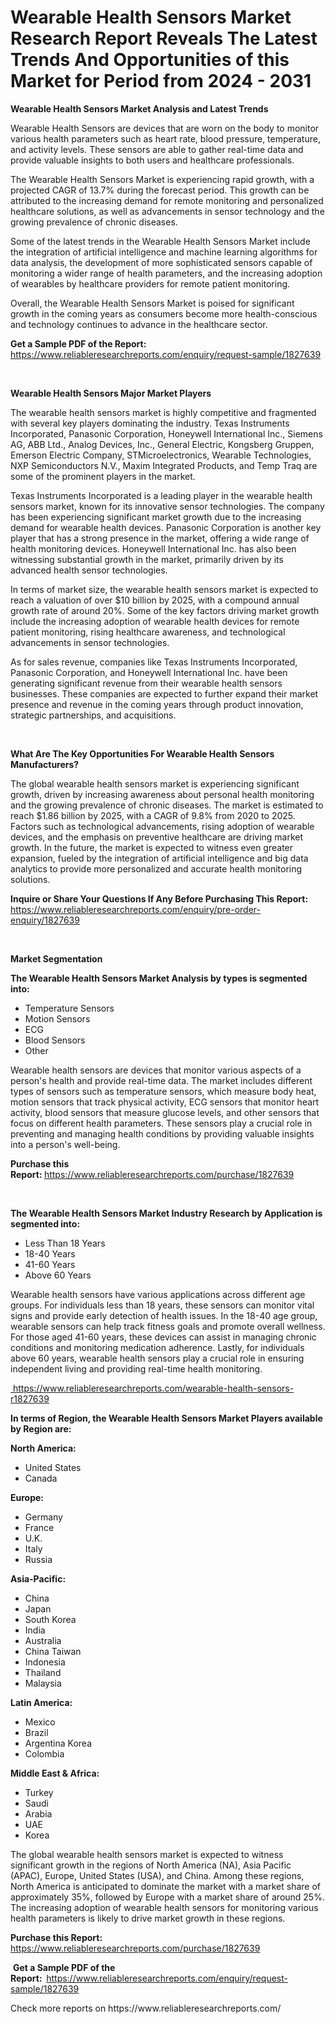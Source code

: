 <p><h1>Wearable Health Sensors Market Research Report Reveals The Latest Trends And Opportunities of this Market for Period from 2024 - 2031</h1></p><p><strong>Wearable Health Sensors Market Analysis and Latest Trends</strong></p>
<p><p>Wearable Health Sensors are devices that are worn on the body to monitor various health parameters such as heart rate, blood pressure, temperature, and activity levels. These sensors are able to gather real-time data and provide valuable insights to both users and healthcare professionals.</p><p>The Wearable Health Sensors Market is experiencing rapid growth, with a projected CAGR of 13.7% during the forecast period. This growth can be attributed to the increasing demand for remote monitoring and personalized healthcare solutions, as well as advancements in sensor technology and the growing prevalence of chronic diseases.</p><p>Some of the latest trends in the Wearable Health Sensors Market include the integration of artificial intelligence and machine learning algorithms for data analysis, the development of more sophisticated sensors capable of monitoring a wider range of health parameters, and the increasing adoption of wearables by healthcare providers for remote patient monitoring.</p><p>Overall, the Wearable Health Sensors Market is poised for significant growth in the coming years as consumers become more health-conscious and technology continues to advance in the healthcare sector.</p></p>
<p><strong>Get a Sample PDF of the Report:&nbsp;</strong> <a href="https://www.reliableresearchreports.com/enquiry/request-sample/1827639">https://www.reliableresearchreports.com/enquiry/request-sample/1827639</a></p>
<p>&nbsp;</p>
<p><strong>Wearable Health Sensors Major Market Players</strong></p>
<p><p>The wearable health sensors market is highly competitive and fragmented with several key players dominating the industry. Texas Instruments Incorporated, Panasonic Corporation, Honeywell International Inc., Siemens AG, ABB Ltd., Analog Devices, Inc., General Electric, Kongsberg Gruppen, Emerson Electric Company, STMicroelectronics, Wearable Technologies, NXP Semiconductors N.V., Maxim Integrated Products, and Temp Traq are some of the prominent players in the market.</p><p>Texas Instruments Incorporated is a leading player in the wearable health sensors market, known for its innovative sensor technologies. The company has been experiencing significant market growth due to the increasing demand for wearable health devices. Panasonic Corporation is another key player that has a strong presence in the market, offering a wide range of health monitoring devices. Honeywell International Inc. has also been witnessing substantial growth in the market, primarily driven by its advanced health sensor technologies.</p><p>In terms of market size, the wearable health sensors market is expected to reach a valuation of over $10 billion by 2025, with a compound annual growth rate of around 20%. Some of the key factors driving market growth include the increasing adoption of wearable health devices for remote patient monitoring, rising healthcare awareness, and technological advancements in sensor technologies.</p><p>As for sales revenue, companies like Texas Instruments Incorporated, Panasonic Corporation, and Honeywell International Inc. have been generating significant revenue from their wearable health sensors businesses. These companies are expected to further expand their market presence and revenue in the coming years through product innovation, strategic partnerships, and acquisitions.</p></p>
<p>&nbsp;</p>
<p><strong>What Are The Key Opportunities For Wearable Health Sensors Manufacturers?</strong></p>
<p><p>The global wearable health sensors market is experiencing significant growth, driven by increasing awareness about personal health monitoring and the growing prevalence of chronic diseases. The market is estimated to reach $1.86 billion by 2025, with a CAGR of 9.8% from 2020 to 2025. Factors such as technological advancements, rising adoption of wearable devices, and the emphasis on preventive healthcare are driving market growth. In the future, the market is expected to witness even greater expansion, fueled by the integration of artificial intelligence and big data analytics to provide more personalized and accurate health monitoring solutions.</p></p>
<p><strong>Inquire or Share Your Questions If Any Before Purchasing This Report:</strong> <a href="https://www.reliableresearchreports.com/enquiry/pre-order-enquiry/1827639">https://www.reliableresearchreports.com/enquiry/pre-order-enquiry/1827639</a></p>
<p>&nbsp;</p>
<p><strong>Market Segmentation</strong></p>
<p><strong>The Wearable Health Sensors Market Analysis by types is segmented into:</strong></p>
<p><ul><li>Temperature Sensors</li><li>Motion Sensors</li><li>ECG</li><li>Blood Sensors</li><li>Other</li></ul></p>
<p><p>Wearable health sensors are devices that monitor various aspects of a person's health and provide real-time data. The market includes different types of sensors such as temperature sensors, which measure body heat, motion sensors that track physical activity, ECG sensors that monitor heart activity, blood sensors that measure glucose levels, and other sensors that focus on different health parameters. These sensors play a crucial role in preventing and managing health conditions by providing valuable insights into a person's well-being.</p></p>
<p><strong>Purchase this Report:&nbsp;</strong><a href="https://www.reliableresearchreports.com/purchase/1827639">https://www.reliableresearchreports.com/purchase/1827639</a></p>
<p>&nbsp;</p>
<p><strong>The Wearable Health Sensors Market Industry Research by Application is segmented into:</strong></p>
<p><ul><li>Less Than 18 Years</li><li>18-40 Years</li><li>41-60 Years</li><li>Above 60 Years</li></ul></p>
<p><p>Wearable health sensors have various applications across different age groups. For individuals less than 18 years, these sensors can monitor vital signs and provide early detection of health issues. In the 18-40 age group, wearable sensors can help track fitness goals and promote overall wellness. For those aged 41-60 years, these devices can assist in managing chronic conditions and monitoring medication adherence. Lastly, for individuals above 60 years, wearable health sensors play a crucial role in ensuring independent living and providing real-time health monitoring.</p></p>
<p><a href="https://www.reliableresearchreports.com/wearable-health-sensors-r1827639">&nbsp;https://www.reliableresearchreports.com/wearable-health-sensors-r1827639</a></p>
<p><strong>In terms of Region, the Wearable Health Sensors Market Players available by Region are:</strong></p>
<p>
    <p> <strong> North America: </strong>
        <ul>
            <li>United States</li>
            <li>Canada</li>
        </ul>
        </p> 
    <p> <strong> Europe: </strong>
        <ul>
            <li>Germany</li>
            <li>France</li>
            <li>U.K.</li>
            <li>Italy</li>
            <li>Russia</li>
        </ul>
        </p> 
    <p> <strong> Asia-Pacific: </strong>
        <ul>
            <li>China</li>
            <li>Japan</li>
            <li>South Korea</li>
            <li>India</li>
            <li>Australia</li>
            <li>China Taiwan</li>
            <li>Indonesia</li>
            <li>Thailand</li>
            <li>Malaysia</li>
        </ul>
        </p> 
    <p> <strong> Latin America: </strong>
        <ul>
            <li>Mexico</li>
            <li>Brazil</li>
            <li>Argentina Korea</li>
            <li>Colombia</li>
        </ul>
        </p> 
    <p> <strong> Middle East & Africa: </strong>
        <ul>
            <li>Turkey</li>
            <li>Saudi</li>
            <li>Arabia</li>
            <li>UAE</li>
            <li>Korea</li>
        </ul>
    </p>
    </p>
<p><p>The global wearable health sensors market is expected to witness significant growth in the regions of North America (NA), Asia Pacific (APAC), Europe, United States (USA), and China. Among these regions, North America is anticipated to dominate the market with a market share of approximately 35%, followed by Europe with a market share of around 25%. The increasing adoption of wearable health sensors for monitoring various health parameters is likely to drive market growth in these regions.</p></p>
<p><strong>Purchase this Report: </strong><a href="https://www.reliableresearchreports.com/purchase/1827639">https://www.reliableresearchreports.com/purchase/1827639</a></p>
<p>&nbsp;<strong>Get a Sample PDF of the Report:&nbsp;&nbsp;</strong><a href="https://www.reliableresearchreports.com/enquiry/request-sample/1827639">https://www.reliableresearchreports.com/enquiry/request-sample/1827639</a></p>
<p><strong></strong></p>
<p>Check more reports on https://www.reliableresearchreports.com/</p>